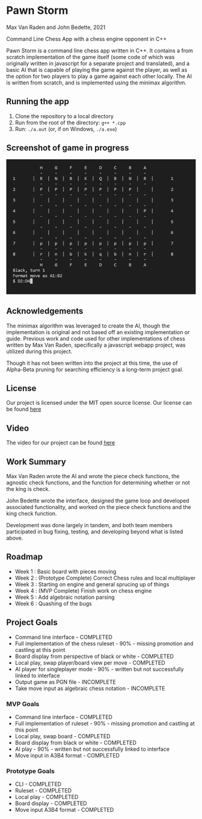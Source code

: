 # Pawn Storm
Max Van Raden and John Bedette, 2021

Command Line Chess App with a chess engine opponent in C++

Pawn Storm is a command line chess app written in C++. It contains a from scratch implementation
of the game itself (some code of which was originally written in javascript for a separate
project and translated), and a basic AI that is capable of playing the game against the player,
as well as the option for two players to play a game against each other locally. The AI is written
from scratch, and is implemented using the minimax algorithm.

## Running the app
1. Clone the repository to a local directory
2. Run from the root of the directory: `g++ *.cpp`
3. Run: `./a.out` (or, if on Windows, `./a.exe`)

## Screenshot of game in progress
![alt text](https://github.com/Pawn-Storm-Team/Pawn-Storm/blob/dev/Screenshot.PNG)
## Acknowledgements 

The minimax algorithm was leveraged to create the AI, though the implementation is original and not based off an existing implementation or guide. 
Previous work and code used for other implementations of chess written by Max Van Raden, specifically a javascript webapp project, was utilized 
during this project. 

Though it has not been written into the project at this time, the use of Alpha-Beta pruning for searching efficiency is a long-term project goal.

## License

Our project is licensed under the MIT open source license. Our license can be found [here](https://github.com/Pawn-Storm-Team/Pawn-Storm/blob/main/LICENSE)

## Video

 The video for our project can be found [here]()
 
## Work Summary

  Max Van Raden wrote the AI and wrote the piece check functions, the agnostic check functions, and the function for determining
  whether or not the king is check.
  
  John Bedette wrote the interface, designed the game loop and developed associated functionality, and 
  worked on the piece check functions and the king check function.
  
  Development was done largely in tandem, and both team members participated in bug fixing, testing, and developing beyond what is listed above. 



## Roadmap
- Week 1 : Basic board with pieces moving
- Week 2 : (Prototype Complete) Correct Chess rules and local multiplayer
- Week 3 : Starting on engine and general sprucing up of things
- Week 4 : (MVP Complete) Finish work on chess engine
- Week 5 : Add algebraic notation parsing
- Week 6 : Quashing of the bugs

## Project Goals
- Command line interface  - COMPLETED
- Full implementation of the chess ruleset - 90% - missing promotion and castling at this point
- Board display from perspective of black or white  - COMPLETED
- Local play, swap player/board view per move  - COMPLETED
- AI player for singleplayer mode - 90% - written but not successfully linked to interface
- Output game as PGN file - INCOMPLETE 
- Take move input as algebraic chess notation - INCOMPLETE

### MVP Goals
- Command line interface  - COMPLETED
- Full implementation of ruleset - 90% - missing promotion and castling at this point
- Local play, swap board - COMPLETED
- Board display from black or white - COMPLETED
- AI play - 90% - written but not successfully linked to interface
- Move input in A3B4 format - COMPLETED

### Prototype Goals
- CLI - COMPLETED
- Ruleset - COMPLETED
- Local play - COMPLETED
- Board display - COMPLETED
- Move input A3B4 format - COMPLETED



